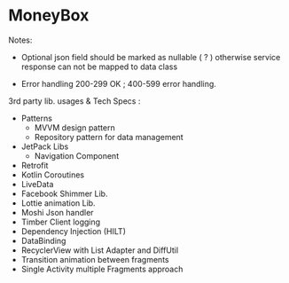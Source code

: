 # MoneyBox

Notes:
* Optional json field should be marked as nullable ( ? ) otherwise service response can not be mapped to data class

* Error handling 200-299 OK ; 400-599 error handling.

3rd party lib. usages & Tech Specs :
* Patterns
    - MVVM design pattern
    - Repository pattern for data management
* JetPack Libs
    - Navigation Component
* Retrofit
* Kotlin Coroutines
* LiveData
* Facebook Shimmer Lib.
* Lottie animation Lib.
* Moshi Json handler
* Timber Client logging
* Dependency Injection (HILT) 
* DataBinding
* RecyclerView with List Adapter and DiffUtil
* Transition animation between fragments
* Single Activity multiple Fragments approach




